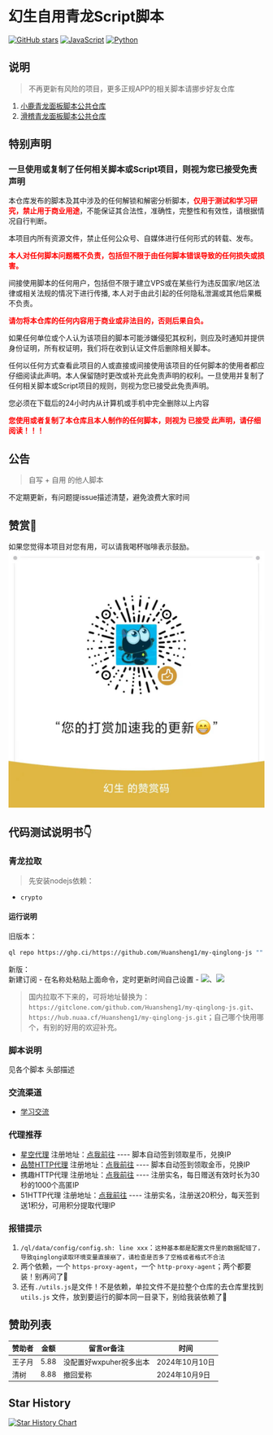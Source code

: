 # 幻生自用青龙Script脚本
[![GitHub stars](https://img.shields.io/github/stars/Huansheng1/my-qinglong-js.svg?label=github%20stars)](https://github.com/Huansheng1/my-qinglong-js)
[![JavaScript](https://img.shields.io/badge/--F7DF1E?logo=javascript&logoColor=000)](https://wechaty.js.org/docs/polyglot/typescript/)
[![Python](https://img.shields.io/badge/--3670A0?logo=python&logoColor=ffdd54)](https://wechaty.js.org/docs/polyglot/python/)
## 说明
> 不再更新有风险的项目，更多正规APP的相关脚本请挪步好友仓库
1. [小鹿青龙面板脚本公共仓库](https://github.com/smallfawn/QLScriptPublic)
2. [滑稽青龙面板脚本公共仓库](https://github.com/huaji8/huajiScript.git)

## 特别声明
### 一旦使用或复制了任何相关脚本或Script项目，则视为您已接受免责声明

本仓库发布的脚本及其中涉及的任何解锁和解密分析脚本，<b style="color: red;">仅用于测试和学习研究，禁止用于商业用途</b>，不能保证其合法性，准确性，完整性和有效性，请根据情况自行判断。

本项目内所有资源文件，禁止任何公众号、自媒体进行任何形式的转载、发布。

<b style="color: red;">本人对任何脚本问题概不负责，包括但不限于由任何脚本错误导致的任何损失或损害。</b>

间接使用脚本的任何用户，包括但不限于建立VPS或在某些行为违反国家/地区法律或相关法规的情况下进行传播, 本人对于由此引起的任何隐私泄漏或其他后果概不负责。

<b style="color: red;">请勿将本仓库的任何内容用于商业或非法目的，否则后果自负。</b>

如果任何单位或个人认为该项目的脚本可能涉嫌侵犯其权利，则应及时通知并提供身份证明，所有权证明，我们将在收到认证文件后删除相关脚本。

任何以任何方式查看此项目的人或直接或间接使用该项目的任何脚本的使用者都应仔细阅读此声明。本人保留随时更改或补充此免责声明的权利。一旦使用并复制了任何相关脚本或Script项目的规则，则视为您已接受此免责声明。

您必须在下载后的24小时内从计算机或手机中完全删除以上内容

<b style="color: red;">您使用或者复制了本仓库且本人制作的任何脚本，则视为 已接受 此声明，请仔细阅读！！！</b>


## 公告
> 自写 + 自用 的他人脚本

不定期更新，有问题提issue描述清楚，避免浪费大家时间

## 赞赏🥰
如果您觉得本项目对您有用，可以请我喝杯咖啡表示鼓励。
![打赏](./imgs/donation.jpg)

## 代码测试说明书👇

### 青龙拉取
> 先安装nodejs依赖：
* `crypto`

#### 运行说明
旧版本：
```bash
ql repo https://ghp.ci/https://github.com/Huansheng1/my-qinglong-js "" "sendNotify.js|utils.js|SendNotify|imgs" "sendNotify.js|utils.js|SendNotify" "main"
```
新版：  
新建订阅 - 在名称处粘贴上面命令，定时更新时间自己设置 - 
![](https://pic.imgdb.cn/item/64777068f024cca1734809e1.jpg)、![](https://pic.imgdb.cn/item/64777091f024cca1734833ad.jpg)

> 国内拉取不下来的，可将地址替换为：`https://gitclone.com/github.com/Huansheng1/my-qinglong-js.git`、`https://hub.nuaa.cf/Huansheng1/my-qinglong-js.git`；自己哪个快用哪个，有别的好用的欢迎补充。
### 脚本说明

见各个脚本 头部描述

### 交流渠道

* [学习交流](https://t.me/huan_sheng)

### 代理推荐

* [星空代理](https://raw.githubusercontent.com/Huansheng1/my-qinglong-js/main/%E6%98%9F%E7%A9%BA%E4%BB%A3%E7%90%86%E7%AD%BE%E5%88%B0.py)  注册地址：[点我前往](http://www.xkdaili.com/?ic=7d6acs0s)   ---- 脚本自动签到领取星币，兑换IP
* [品赞HTTP代理](https://raw.githubusercontent.com/Huansheng1/my-qinglong-js/main/%E5%93%81%E8%B5%9EHTTP%E4%BB%A3%E7%90%86%E7%AD%BE%E5%88%B0.js)  注册地址：[点我前往](https://www.ipzan.com?pid=oviuk6128)   ---- 脚本自动签到领取金币，兑换IP
* 携趣HTTP代理  注册地址：[点我前往](https://www.xiequ.cn/)   ---- 注册实名，每日赠送有效时长为30秒的1000个高匿IP
* 51HTTP代理  注册地址：[点我前往](https://m.51daili.com/index/user/promotion/parent_id/10869/code/d7ZrBnPQ.html)   ---- 注册实名，注册送20积分，每天签到送1积分，可用积分提取代理IP

### 报错提示
1. `/ql/data/config/config.sh: line xxx`：`这种基本都是配置文件里的数据配错了，导致qinglong读取环境变量直接崩了，请检查是否多了空格或者格式不合法`
2. 两个依赖，一个 `https-proxy-agent`，一个 `http-proxy-agent`；两个都要装！别再问了🤡
3. 还有`./utils.js`是文件！不是依赖，单拉文件不是拉整个仓库的去仓库里找到 `utils.js` 文件，放到要运行的脚本同一目录下，别给我装依赖了🥶

## 赞助列表
| 赞助者 | 金额 | 留言or备注 | 时间 |
| ---- | ---- | ---- | ---- |
| 王子月 | 5.88 | 没配置好wxpuher祝多出本 | 2024年10月10日 |
| 清树 | 8.88 | 撤回爱称 | 2024年10月9日 |

## Star History

[![Star History Chart](https://api.star-history.com/svg?repos=Huansheng1/my-qinglong-js&type=Date)](https://star-history.com/#Huansheng1/my-qinglong-js&Date)
